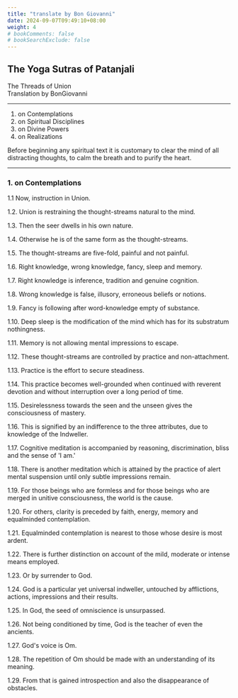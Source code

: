 ```yaml
---
title: "translate by Bon Giovanni"
date: 2024-09-07T09:49:10+08:00
weight: 4
# bookComments: false
# bookSearchExclude: false
---
```


## The Yoga Sutras of Patanjali
The Threads of Union  
Translation by BonGiovanni  

---

1. on Contemplations
2. on Spiritual Disciplines
3. on Divine Powers
4. on Realizations  

Before beginning any spiritual text it is customary to clear the mind of all distracting thoughts, to calm the breath and to purify the heart.

---

### 1. on Contemplations
1.1 Now, instruction in Union.

1.2. Union is restraining the thought-streams natural to the mind.

1.3. Then the seer dwells in his own nature.

1.4. Otherwise he is of the same form as the thought-streams.

1.5. The thought-streams are five-fold, painful and not painful.

1.6. Right knowledge, wrong knowledge, fancy, sleep and memory.

1.7. Right knowledge is inference, tradition and genuine cognition.

1.8. Wrong knowledge is false, illusory, erroneous beliefs or notions.

1.9. Fancy is following after word-knowledge empty of substance.

1.10. Deep sleep is the modification of the mind which has for its substratum nothingness.

1.11. Memory is not allowing mental impressions to escape.

1.12. These thought-streams are controlled by practice and non-attachment.

1.13. Practice is the effort to secure steadiness.

1.14. This practice becomes well-grounded when continued with reverent devotion and without interruption over a long period of time.

1.15. Desirelessness towards the seen and the unseen gives the consciousness of mastery.

1.16. This is signified by an indifference to the three attributes, due to knowledge of the Indweller.

1.17. Cognitive meditation is accompanied by reasoning, discrimination, bliss and the sense of 'I am.'

1.18. There is another meditation which is attained by the practice of alert mental suspension until only subtle impressions remain.

1.19. For those beings who are formless and for those beings who are merged in unitive consciousness, the world is the cause.

1.20. For others, clarity is preceded by faith, energy, memory and equalminded contemplation.

1.21. Equalminded contemplation is nearest to those whose desire is most ardent.

1.22. There is further distinction on account of the mild, moderate or intense means employed.

1.23. Or by surrender to God.

1.24. God is a particular yet universal indweller, untouched by afflictions, actions, impressions and their results.

1.25. In God, the seed of omniscience is unsurpassed.

1.26. Not being conditioned by time, God is the teacher of even the ancients.

1.27. God's voice is Om.

1.28. The repetition of Om should be made with an understanding of its meaning.

1.29. From that is gained introspection and also the disappearance of obstacles.


